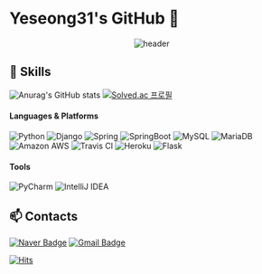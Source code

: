 # Yeseong31's GitHub 👋

<div align=center>
  
![header](https://capsule-render.vercel.app/api?type=waving&color=gradient&customColorList=0,2,2,5,30&height=250&section=header&text=Yeseong31&fontSize=60&descSize=30&rotate=3&animation=twinkling)

</div>

## 🔧 Skills

![Anurag's GitHub stats](https://github-readme-stats.vercel.app/api?username=yeseong31&show_icons=true&theme=gotham)
[![Solved.ac 프로필](http://mazassumnida.wtf/api/v2/generate_badge?boj=ys31)](https://solved.ac/ys31)

#### Languages & Platforms
![Python](https://img.shields.io/badge/Python-3776AB.svg?style=flat-square&logo=Python&logoColor=white)
![Django](https://img.shields.io/badge/Django-092E20.svg?style=flat-square&logo=Django&logoColor=white)
![Spring](https://img.shields.io/badge/Spring-6DB33F.svg?style=flat-square&logo=Spring&logoColor=white)
![SpringBoot](https://img.shields.io/badge/SpringBoot-6DB33F.svg?style=flat-square&logo=SpringBoot&logoColor=white)
![MySQL](https://img.shields.io/badge/MySQL-4479A1.svg?style=flat-square&logo=MySQL&logoColor=white)
![MariaDB](https://img.shields.io/badge/MariaDB-003545.svg?style=flat-square&logo=MariaDB&logoColor=white)
![Amazon AWS](https://img.shields.io/badge/AmazonAWS-232F3E.svg?logo=amazon-aws&logoColor=white)
![Travis CI](https://img.shields.io/badge/TravisCI-3EAAAF.svg?logo=travis-ci&logoColor=white)
![Heroku](https://img.shields.io/badge/Heroku-430098.svg?logo=Heroku&logoColor=white)
![Flask](https://img.shields.io/badge/flask-%23000.svg?logo=flask&logoColor=white)

#### Tools
![PyCharm](https://img.shields.io/badge/PyCharm-000000.svg?style=flat-square&logo=PyCharm&logoColor=white) 
![IntelliJ IDEA](https://img.shields.io/badge/IntelliJ%20IDEA-000000.svg?style=flat-square&logo=intellij-idea&logoColor=white)

## 📫 Contacts
[![Naver Badge](https://img.shields.io/badge/yeseong31@naver.com-00c73c?style=flat-square&logo=Naver&logoColor=white&link=mailto:yeseong31@naver.com)](mailto:yeseong31@naver.com)
[![Gmail Badge](https://img.shields.io/badge/dpdjvmffkdl@gmail.com-d14836?style=flat-square&logo=Gmail&logoColor=white&link=mailto:dpdjvmffkdl@gmail.com)](mailto:dpdjvmffkdl@gmail.com)


[![Hits](https://hits.seeyoufarm.com/api/count/incr/badge.svg?url=https%3A%2F%2Fgithub.com%2Fyeseong31%2Fhit-counter&count_bg=%23268F77&title_bg=%230C1014&icon=&icon_color=%23E7E7E7&title=HITS&edge_flat=true)](https://hits.seeyoufarm.com)

